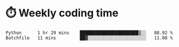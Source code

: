 
# :stopwatch: Weekly coding time
<!--START_SECTION:waka-->

```text
Python      1 hr 29 mins    ██████████████████████▒░░   88.92 %
Batchfile   11 mins         ██▓░░░░░░░░░░░░░░░░░░░░░░   11.08 %
```

<!--END_SECTION:waka-->


<!-- <p> <img src="https://github-readme-stats.vercel.app/api?username=cozgerest&show_icons=true&hide_border=false" />  </p> -->

